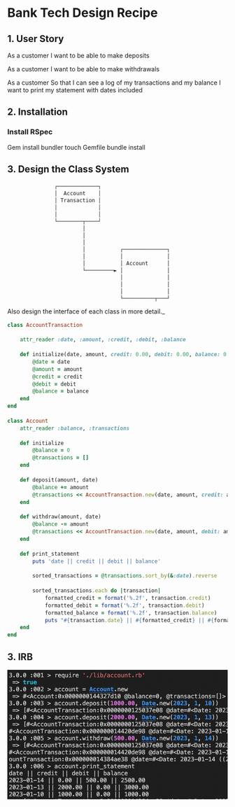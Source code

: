 # Bank Tech Design Recipe

## 1. User Story 

As a customer
I want to be able to make deposits

As a customer 
I want to be able to make withdrawals

As a customer 
So that I can see a log of my transactions and my balance I want to print my statement with dates included

## 2. Installation

### Install RSpec 

Gem install bundler 
touch Gemfile
bundle install

## 3. Design the Class System

                   ┌─────────────┐
                   │  Account    │
                   │ Transaction │
                   │             │
                   │             │
                   └────────┬────┘
                            │
                            │
                            │
                            │           ┌──────────────┐
                            │           │              │
                            │           │ Account      │
                            └─────────► │              │
                                        │              │
                                        │              │
                                        │              │
                                        └──────────┬───┘
Also design the interface of each class in more detail._

```ruby
class AccountTransaction

    attr_reader :date, :amount, :credit, :debit, :balance

    def initialize(date, amount, credit: 0.00, debit: 0.00, balance: 0.00)
        @date = date
        @amount = amount
        @credit = credit
        @debit = debit
        @balance = balance
    end
end

class Account
    attr_reader :balance, :transactions

    def initialize
        @balance = 0
        @transactions = []
    end 

    def deposit(amount, date)
        @balance += amount
        @transactions << AccountTransaction.new(date, amount, credit: amount, balance: @balance)
    end

    def withdraw(amount, date)
        @balance -= amount
        @transactions << AccountTransaction.new(date, amount, debit: amount, balance: @balance)
    end 

    def print_statement
        puts 'date || credit || debit || balance'

        sorted_transactions = @transactions.sort_by(&:date).reverse

        sorted_transactions.each do |transaction|
            formatted_credit = format('%.2f', transaction.credit)
            formatted_debit = format('%.2f', transaction.debit)
            formatted_balance = format('%.2f', transaction.balance)
            puts "#{transaction.date} || #{formatted_credit} || #{formatted_debit} || #{formatted_balance}"        end
    end
end
```

## 3. IRB 
![Alt text](image.png)


